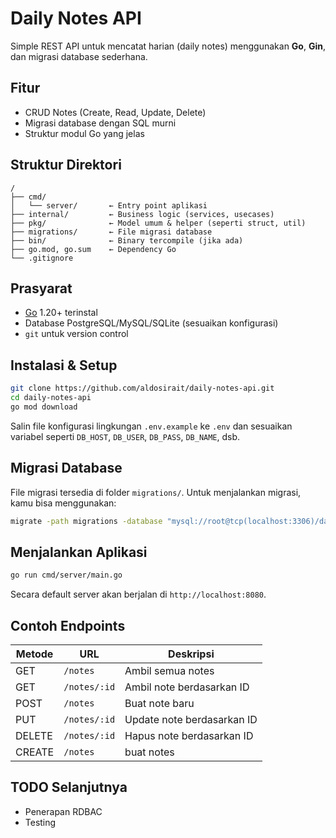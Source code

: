 
# Daily Notes API

Simple REST API untuk mencatat harian (daily notes) menggunakan **Go**, **Gin**, dan migrasi database sederhana.

##  Fitur
- CRUD Notes (Create, Read, Update, Delete)
- Migrasi database dengan SQL murni
- Struktur modul Go yang jelas

##  Struktur Direktori

```
/
├── cmd/
│   └── server/       ← Entry point aplikasi
├── internal/         ← Business logic (services, usecases)
├── pkg/              ← Model umum & helper (seperti struct, util)
├── migrations/       ← File migrasi database
├── bin/              ← Binary ter­compile (jika ada)
├── go.mod, go.sum    ← Dependency Go
└── .gitignore
```

##  Prasyarat

- [Go](https://go.dev) 1.20+ terinstal
- Database PostgreSQL/MySQL/SQLite (sesuaikan konfigurasi)
- `git` untuk version control

##  Instalasi & Setup

```bash
git clone https://github.com/aldosirait/daily-notes-api.git
cd daily-notes-api
go mod download
```

Salin file konfigurasi lingkungan `.env.example` ke `.env` dan sesuaikan variabel seperti `DB_HOST`, `DB_USER`, `DB_PASS`, `DB_NAME`, dsb.

##  Migrasi Database

File migrasi tersedia di folder `migrations/`. Untuk menjalankan migrasi, kamu bisa menggunakan:

```bash
migrate -path migrations -database "mysql://root@tcp(localhost:3306)/daily_notes" up
```


##  Menjalankan Aplikasi

```bash
go run cmd/server/main.go
```

Secara default server akan berjalan di `http://localhost:8080`.

##  Contoh Endpoints

| Metode | URL             | Deskripsi                       |
|--------|------------------|----------------------------------|
| GET    | `/notes`         | Ambil semua notes                |
| GET    | `/notes/:id`     | Ambil note berdasarkan ID        |
| POST   | `/notes`         | Buat note baru                   |
| PUT    | `/notes/:id`     | Update note berdasarkan ID       |
| DELETE | `/notes/:id`     | Hapus note berdasarkan ID        |
| CREATE | `/notes`         | buat notes                       |



##  TODO Selanjutnya

- Penerapan RDBAC
- Testing
